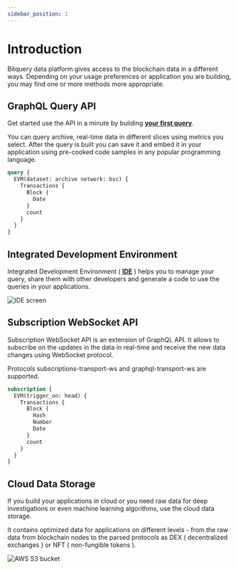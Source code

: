 ```yaml
---
sidebar_position: 1
---
```


# Introduction

Bitquery data platform gives access to the blockchain data in a different ways.
Depending on your usage preferences or application you are building, you may find
one or more methods more appropriate.


## GraphQL Query API

Get started use the API in a minute by building **[your first query](docs/start/first-query.md)**.

You can query archive, real-time data in different slices using metrics you select.
After the query is built you can save it and embed it in your application using pre-cooked 
code samples in any popular programming language.

```graphql
query {
  EVM(dataset: archive network: bsc) {
    Transactions {
      Block {
        Date
      }
      count
    }
  }
}
```
## Integrated Development Environment

Integrated Development Environment ( **[IDE](https://grapqhl.bitquery.io)** ) helps you to manage your query,
share them with other developers and generate a code to use the queries in your applications.

![IDE screen](/img/ide_screen.png)

## Subscription WebSocket API

Subscription WebSocket API is an extension of GraphQL API. It allows to subscribe on the updates
in the data in real-time and receive the new data changes using WebSocket protocol.

Protocols subscriptions-transport-ws and graphql-transport-ws are supported.

```graphql
subscription {
  EVM(trigger_on: head) {
    Transactions {
      Block {
        Hash
        Number
        Date
      }
      count
    }
  }
}
```

## Cloud Data Storage

If you build your applications in cloud or you need raw data for deep investigations or even 
machine learning algorithms, use the cloud data storage.

It contains optimized data for applications on different levels - from the raw data from blockchain nodes
to the parsed protocols as DEX ( decentralized exchanges ) or NFT ( non-fungible tokens ).

![AWS S3 bucket](/img/aws_s3_bucket.png)